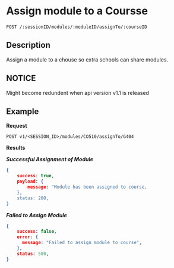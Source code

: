 # Assign module to a Coursse

    POST /:sessionID/modules/:moduleID/assignTo/:courseID

## Description
Assign a module to a chouse so extra schools can share modules.

## NOTICE
Might become redundent when api version v1.1 is released

## Example
**Request**

    POST v1/<SESSION_ID>/modules/CO510/assignTo/G404

**Results**

***Successful Assignment of Module***
``` json
{
    success: true,
    payload: {
        message: "Module has been assigned to course,
    },
    status: 200,
}
```

***Failed to Assign Module***
``` json
{
    success: false,
    error: {
      message: "Failed to assign module to course",
    },
    status: 500,
}
```